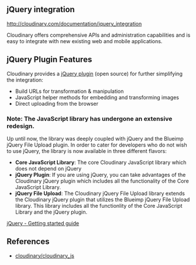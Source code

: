 ## jQuery integration

http://cloudinary.com/documentation/jquery_integration

Cloudinary offers comprehensive APIs and administration capabilities and is easy to integrate with new existing web and mobile applications.

## jQuery Plugin Features

Cloudinary provides a [jQuery plugin](cloudinary_jquery_plugin.md) (open source) for further simplifying the integration:

* Build URLs for transformation & manipulation
* JavaScript helper methods for embedding and transforming images
* Direct uploading from the browser

### Note: The JavaScript library has undergone an extensive redesign.

Up until now, the library was deeply coupled with jQuery and the Blueimp jQuery File Upload plugin. In order to cater for developers who do not wish to use jQuery, the library is now available in three different flavors:

* **Core JavaScript Library**: The core Cloudinary JavaScript library which does not depend on jQuery
* **jQuery Plugin**: If you are using jQuery, you can take advantages of the Cloudinary jQuery plugin which includes all the functionality of the Core JavaScript Library.
* **jQuery File Upload**: The Cloudinary jQuery File Upload library extends the Cloudinary jQuery plugin that utilizes the Blueimp jQuery File Upload library. This library includes all the functionlity of the Core JavaScript Library and the jQuery plugin.

[jQuery - Getting started guide](jquery-gettting_started_guide.md)

## References
* [cloudinary/cloudinary_js](https://github.com/cloudinary/cloudinary_js)